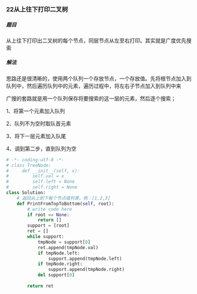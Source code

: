 ### 22从上往下打印二叉树

##### 题目

从上往下打印出二叉树的每个节点，同层节点从左至右打印。其实就是广度优先搜索

##### 解法

思路还是很清晰的，使用两个队列一个存放节点，一个存放值。先将根节点加入到队列中，然后遍历队列中的元素，遍历过程中，将左右子节点加入到队列中来

广搜的套路就是用一个队列保存将要搜索的这一层的元素，然后逐个搜索；

1、将第一个元素加入队列

2、队列不为空时取队首元素

3、将下一层元素加入队尾

4、调到第二步，直到队列为空

```python
# -*- coding:utf-8 -*-
# class TreeNode:
#     def __init__(self, x):
#         self.val = x
#         self.left = None
#         self.right = None
class Solution:
    # 返回从上到下每个节点值列表，例：[1,2,3]
    def PrintFromTopToBottom(self, root):
        # write code here
        if root == None:
            return []
        support = [root]
        ret = []
        while support:
            tmpNode = support[0]
            ret.append(tmpNode.val)
            if tmpNode.left:
                support.append(tmpNode.left)
            if tmpNode.right:
                support.append(tmpNode.right)
            del support[0]
            
        return ret
```

